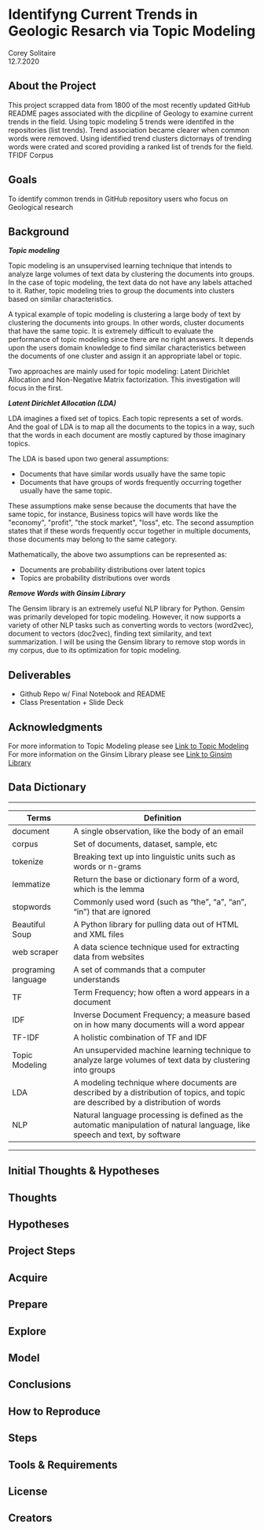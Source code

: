 # Identifyng Current Trends in Geologic Resarch via Topic Modeling
Corey Solitaire   
12.7.2020   

## About the Project
This project scrapped data from 1800 of the most recently updated GitHub README pages associated with the dicpiline of Geology to examine current trends in the field.  Using topic modeling 5 trends were identifed in the repositories (list trends).  Trend association became clearer when common words were removed.  Using identified trend clusters dictornays of trending words were crated and scored providing a ranked list of trends for the field.  TFIDF Corpus

## Goals
To identify common trends in GitHub repository users who focus on Geological research

## Background

***Topic modeling*** 

Topic modeling is an unsupervised learning technique that intends to analyze large volumes of text data by clustering the documents into groups. In the case of topic modeling, the text data do not have any labels attached to it. Rather, topic modeling tries to group the documents into clusters based on similar characteristics.

A typical example of topic modeling is clustering a large body of text by clustering the documents into groups. In other words, cluster documents that have the same topic. It is extremely difficult to evaluate the performance of topic modeling since there are no right answers. It depends upon the users domain knowledge to find similar characteristics between the documents of one cluster and assign it an appropriate label or topic.

Two approaches are mainly used for topic modeling: Latent Dirichlet Allocation and Non-Negative Matrix factorization. This investigation will focus in the first.

***Latent Dirichlet Allocation (LDA)***

LDA imagines a fixed set of topics. Each topic represents a set of words. And the goal of LDA is to map all the documents to the topics in a way, such that the words in each document are mostly captured by those imaginary topics.

The LDA is based upon two general assumptions:

- Documents that have similar words usually have the same topic
- Documents that have groups of words frequently occurring together usually have the same topic.

These assumptions make sense because the documents that have the same topic, for instance, Business topics will have words like the "economy", "profit", "the stock market", "loss", etc. The second assumption states that if these words frequently occur together in multiple documents, those documents may belong to the same category.

Mathematically, the above two assumptions can be represented as:

- Documents are probability distributions over latent topics
- Topics are probability distributions over words

***Remove Words with Ginsim Library***

The Gensim library is an extremely useful NLP library for Python. Gensim was primarily developed for topic modeling. However, it now supports a variety of other NLP tasks such as converting words to vectors (word2vec), document to vectors (doc2vec), finding text similarity, and text summarization. I will be using the Gensim library to remove stop words in my corpus, due to its optimization for topic modeling.      

## Deliverables
- Github Repo w/ Final Notebook and README
- Class Presentation + Slide Deck

## Acknowledgments
For more information to Topic Modeling please see [Link to Topic Modeling](https://stackabuse.com/python-for-nlp-topic-modeling/)    
For more information on the Ginsim Library please see [Link to Ginsim Library](https://stackabuse.com/python-for-nlp-working-with-the-gensim-library-part-1/)  

## Data Dictionary
  ---                    ---
| **Terms**             | **Definition**                                                                                                                     |
| ---                   | ---                                                                                                                                |
| document              | A single observation, like the body of an email                                                                                    |
| corpus                | Set of documents, dataset, sample, etc                                                                                             |
| tokenize              | Breaking text up into linguistic units such as words or n-grams                                                                    |
| lemmatize             | Return the base or dictionary form of a word, which is the lemma                                                                   |
| stopwords             | Commonly used word (such as “the”, “a”, “an”, “in”) that are ignored                                                               |
| Beautiful Soup        | A Python library for pulling data out of HTML and XML files                                                                        |
| web scraper           | A data science technique used for extracting data from websites                                                                    |
| programing language   | A set of commands that a computer understands                                                                                      |
| TF                    | Term Frequency; how often a word appears in a document                                                                             |
| IDF                   | Inverse Document Frequency; a measure based on in how many documents will a word appear                                            |
| TF-IDF                | A holistic combination of TF and IDF                                                                                               |
| Topic Modeling        | An unsupervided machine learning technique to analyze large volumes of text data by clustering into groups                         |
| LDA                   | A modeling technique where documents are described by a distribution of topics, and topic are described by a distribution of words |
| NLP                   | Natural language processing is defined as the automatic manipulation of natural language, like speech and text, by software        |
  ---                  ---  
  
## Initial Thoughts & Hypotheses
## Thoughts
## Hypotheses
## Project Steps
## Acquire
## Prepare
## Explore
## Model
## Conclusions
## How to Reproduce
## Steps
## Tools & Requirements
## License
## Creators
